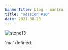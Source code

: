 ```yaml
---
bannerTitle: blog - mantra
title: "session #10"
date: 2021-08-28
---
```


![stone13](/images/mani/mani10/stone13.jpg)

'ma' defined.

